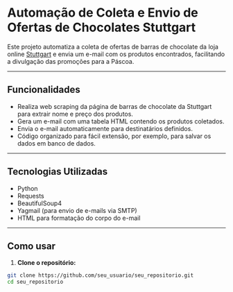 # Automação de Coleta e Envio de Ofertas de Chocolates Stuttgart

Este projeto automatiza a coleta de ofertas de barras de chocolate da loja online [Stuttgart](https://www.stuttgart.com.br/bomboniere/barras-de-chocolate.html) e envia um e-mail com os produtos encontrados, facilitando a divulgação das promoções para a Páscoa.

---

## Funcionalidades

- Realiza web scraping da página de barras de chocolate da Stuttgart para extrair nome e preço dos produtos.
- Gera um e-mail com uma tabela HTML contendo os produtos coletados.
- Envia o e-mail automaticamente para destinatários definidos.
- Código organizado para fácil extensão, por exemplo, para salvar os dados em banco de dados.

---

## Tecnologias Utilizadas

- Python
- Requests
- BeautifulSoup4
- Yagmail (para envio de e-mails via SMTP)
- HTML para formatação do corpo do e-mail

---

## Como usar

1. **Clone o repositório:**

```bash
git clone https://github.com/seu_usuario/seu_repositorio.git
cd seu_repositorio
